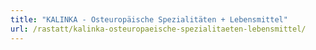 ```yaml
---
title: "KALINKA - Osteuropäische Spezialitäten + Lebensmittel"
url: /rastatt/kalinka-osteuropaeische-spezialitaeten-lebensmittel/
---
```

